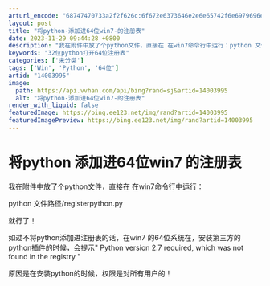 ```yaml
---
arturl_encode: "68747470733a2f2f626c:6f672e6373646e2e6e65742f6e6979696e6778756e7a6f6e67:2f61727469636c652f64657461696c732f3134303033393935"
layout: post
title: "将python-添加进64位win7-的注册表"
date: 2023-11-29 09:44:28 +0800
description: "我在附件中放了个python文件，直接在 在win7命令行中运行：python 文件路径/regis"
keywords: "32位python打开64位注册表"
categories: ['未分类']
tags: ['Win', 'Python', '64位']
artid: "14003995"
image:
  path: https://api.vvhan.com/api/bing?rand=sj&artid=14003995
  alt: "将python-添加进64位win7-的注册表"
render_with_liquid: false
featuredImage: https://bing.ee123.net/img/rand?artid=14003995
featuredImagePreview: https://bing.ee123.net/img/rand?artid=14003995
---
```


# 将python 添加进64位win7 的注册表

我在附件中放了个python文件，直接在 在win7命令行中运行：

python 文件路径/registerpython.py

就行了！

如过不将python添加进注册表的话，在win7 的64位系统在，安装第三方的python插件的时候，会提示"
Python version 2.7 required, which was not found in the registry
"

原因是在安装python的时候，权限是对所有用户的！
